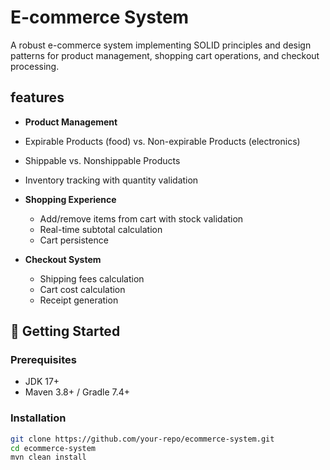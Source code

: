 # E-commerce System

A robust e-commerce system implementing SOLID principles and design patterns for product management, shopping cart operations, and checkout processing.


## features
 - **Product Management**
  - Expirable Products (food) vs. Non-expirable Products (electronics)
  - Shippable vs. Nonshippable Products
  - Inventory tracking with quantity validation

- **Shopping Experience**
  - Add/remove items from cart with stock validation
  - Real-time subtotal calculation
  - Cart persistence

- **Checkout System**
  - Shipping fees calculation
  - Cart cost calculation
  - Receipt generation


## 🚀 Getting Started

### Prerequisites
- JDK 17+
- Maven 3.8+ / Gradle 7.4+

### Installation
```bash
git clone https://github.com/your-repo/ecommerce-system.git
cd ecommerce-system
mvn clean install
